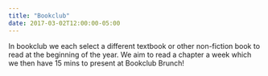 ```yaml
---
title: "Bookclub"
date: 2017-03-02T12:00:00-05:00
---
```

In bookclub we each select a different textbook or other non-fiction book to read at the beginning of the year. 
We aim to read a chapter a week which we then have 15 mins to present at Bookclub Brunch! 
